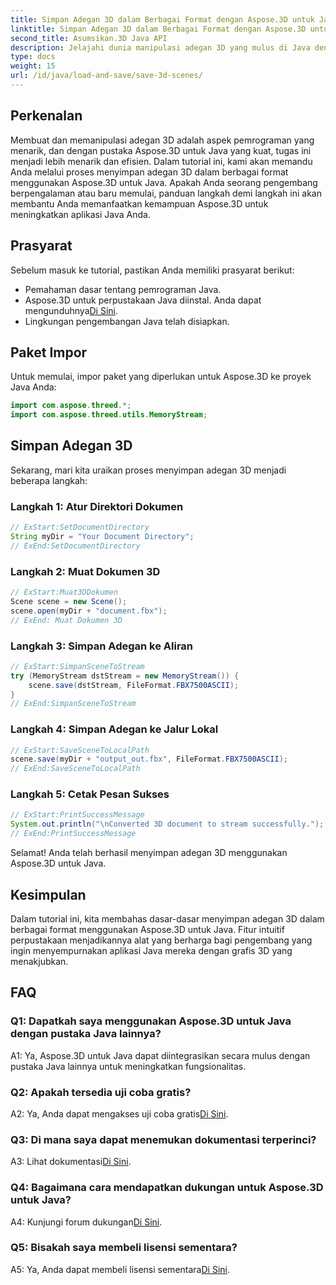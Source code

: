 ```yaml
---
title: Simpan Adegan 3D dalam Berbagai Format dengan Aspose.3D untuk Java
linktitle: Simpan Adegan 3D dalam Berbagai Format dengan Aspose.3D untuk Java
second_title: Asumsikan.3D Java API
description: Jelajahi dunia manipulasi adegan 3D yang mulus di Java dengan Aspose.3D. Belajar menyimpan adegan dalam berbagai format dengan mudah.
type: docs
weight: 15
url: /id/java/load-and-save/save-3d-scenes/
---
```

## Perkenalan

Membuat dan memanipulasi adegan 3D adalah aspek pemrograman yang menarik, dan dengan pustaka Aspose.3D untuk Java yang kuat, tugas ini menjadi lebih menarik dan efisien. Dalam tutorial ini, kami akan memandu Anda melalui proses menyimpan adegan 3D dalam berbagai format menggunakan Aspose.3D untuk Java. Apakah Anda seorang pengembang berpengalaman atau baru memulai, panduan langkah demi langkah ini akan membantu Anda memanfaatkan kemampuan Aspose.3D untuk meningkatkan aplikasi Java Anda.

## Prasyarat

Sebelum masuk ke tutorial, pastikan Anda memiliki prasyarat berikut:

- Pemahaman dasar tentang pemrograman Java.
-  Aspose.3D untuk perpustakaan Java diinstal. Anda dapat mengunduhnya[Di Sini](https://releases.aspose.com/3d/java/).
- Lingkungan pengembangan Java telah disiapkan.

## Paket Impor

Untuk memulai, impor paket yang diperlukan untuk Aspose.3D ke proyek Java Anda:

```java
import com.aspose.threed.*;
import com.aspose.threed.utils.MemoryStream;

```

## Simpan Adegan 3D

Sekarang, mari kita uraikan proses menyimpan adegan 3D menjadi beberapa langkah:

### Langkah 1: Atur Direktori Dokumen

```java
// ExStart:SetDocumentDirectory
String myDir = "Your Document Directory";
// ExEnd:SetDocumentDirectory
```

### Langkah 2: Muat Dokumen 3D

```java
// ExStart:Muat3DDokumen
Scene scene = new Scene();
scene.open(myDir + "document.fbx");
// ExEnd: Muat Dokumen 3D
```

### Langkah 3: Simpan Adegan ke Aliran

```java
// ExStart:SimpanSceneToStream
try (MemoryStream dstStream = new MemoryStream()) {
    scene.save(dstStream, FileFormat.FBX7500ASCII);
}
// ExEnd:SimpanSceneToStream
```

### Langkah 4: Simpan Adegan ke Jalur Lokal

```java
// ExStart:SaveSceneToLocalPath
scene.save(myDir + "output_out.fbx", FileFormat.FBX7500ASCII);
// ExEnd:SaveSceneToLocalPath
```

### Langkah 5: Cetak Pesan Sukses

```java
// ExStart:PrintSuccessMessage
System.out.println("\nConverted 3D document to stream successfully.");
// ExEnd:PrintSuccessMessage
```

Selamat! Anda telah berhasil menyimpan adegan 3D menggunakan Aspose.3D untuk Java.

## Kesimpulan

Dalam tutorial ini, kita membahas dasar-dasar menyimpan adegan 3D dalam berbagai format menggunakan Aspose.3D untuk Java. Fitur intuitif perpustakaan menjadikannya alat yang berharga bagi pengembang yang ingin menyempurnakan aplikasi Java mereka dengan grafis 3D yang menakjubkan.

## FAQ

### Q1: Dapatkah saya menggunakan Aspose.3D untuk Java dengan pustaka Java lainnya?

A1: Ya, Aspose.3D untuk Java dapat diintegrasikan secara mulus dengan pustaka Java lainnya untuk meningkatkan fungsionalitas.

### Q2: Apakah tersedia uji coba gratis?

 A2: Ya, Anda dapat mengakses uji coba gratis[Di Sini](https://releases.aspose.com/).

### Q3: Di mana saya dapat menemukan dokumentasi terperinci?

A3: Lihat dokumentasi[Di Sini](https://reference.aspose.com/3d/java/).

### Q4: Bagaimana cara mendapatkan dukungan untuk Aspose.3D untuk Java?

 A4: Kunjungi forum dukungan[Di Sini](https://forum.aspose.com/c/3d/18).

### Q5: Bisakah saya membeli lisensi sementara?

 A5: Ya, Anda dapat membeli lisensi sementara[Di Sini](https://purchase.aspose.com/temporary-license/).